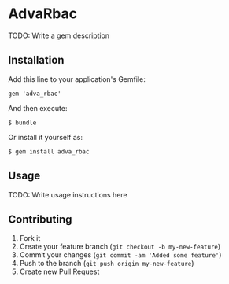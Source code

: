 # AdvaRbac

TODO: Write a gem description

## Installation

Add this line to your application's Gemfile:

    gem 'adva_rbac'

And then execute:

    $ bundle

Or install it yourself as:

    $ gem install adva_rbac

## Usage

TODO: Write usage instructions here

## Contributing

1. Fork it
2. Create your feature branch (`git checkout -b my-new-feature`)
3. Commit your changes (`git commit -am 'Added some feature'`)
4. Push to the branch (`git push origin my-new-feature`)
5. Create new Pull Request
